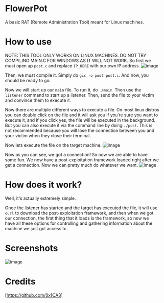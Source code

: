 # FlowerPot
A basic RAT (Remote Administration Tool) meant for Linux machines.

# How to use
NOTE: THIS TOOL ONLY WORKS ON LINUX MACHINES. DO NOT TRY COMPILING MAIN.C FOR WINDOWS AS IT WILL NOT WORK.
So first we must open up `post.c` and replace `IP_HERE` with our own IP address.
![image](https://user-images.githubusercontent.com/78043996/120229089-6850dc00-c21a-11eb-9244-488b4df339d5.png)

Then, we must compile it. Simply do `gcc -o post post.c`. And now, you should be ready to go.

Now we will start up our `main` file. To run it, do `./main`. Then use the `listener` command to start up a listener. Then, send the file to your victim and convince them to execute it.

Now there are multiple different ways to execute a file. On most linux distros you can double click on the file and it will ask you if you're sure you want to execute it, and if you click yes, the file will be executed in the background. But you can also execute it via the command line by doing `./post`. This is not recommended because you will lose the connection between you and your victim when they close their terminal.

Now lets execute the file on the target machine.
![image](https://user-images.githubusercontent.com/78043996/120230028-74d63400-c21c-11eb-93ca-3a079cad0366.png)

Now as you can see, we got a connection! So now we are able to have some fun. We now have a post-exploitation framework loaded right after we get a connection. Now we can pretty much do whatever we want.
![image](https://user-images.githubusercontent.com/78043996/120230210-db5b5200-c21c-11eb-8806-89f8b8a8ace9.png)

# How does it work?
Well, it's actually extremely simple.

Once the listener has started and the target has executed the file, it will use `curl` to download the post-exploitation framework, and then when we got our connection, the first thing that it loads is the framework, so now we have all these options for controlling and gathering information about the machine we just got access to.

# Screenshots
![image](https://user-images.githubusercontent.com/78043996/120229700-a7336180-c21b-11eb-8704-785e3fe6b539.png)

# Credits
[https://github.com/0x1CA3]
